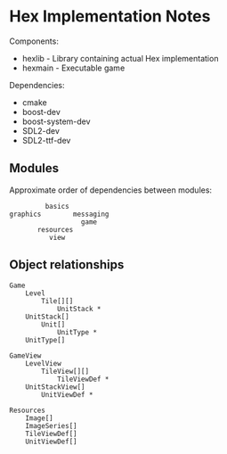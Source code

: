 Hex Implementation Notes
========================

Components:
  * hexlib - Library containing actual Hex implementation
  * hexmain - Executable game

Dependencies:
  * cmake
  * boost-dev
  * boost-system-dev
  * SDL2-dev
  * SDL2-ttf-dev


Modules
-------

Approximate order of dependencies between modules:

             basics
    graphics        messaging
                      game
           resources
              view


Object relationships
--------------------

    Game
        Level
            Tile[][]
                UnitStack *
        UnitStack[]
            Unit[]
                UnitType *
        UnitType[]

    GameView
        LevelView
            TileView[][]
                TileViewDef *
        UnitStackView[]
            UnitViewDef *

    Resources
        Image[]
        ImageSeries[]
        TileViewDef[]
        UnitViewDef[]
